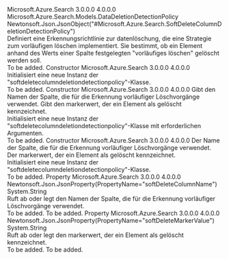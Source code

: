 <Type Name="SoftDeleteColumnDeletionDetectionPolicy" FullName="Microsoft.Azure.Search.Models.SoftDeleteColumnDeletionDetectionPolicy">
  <TypeSignature Language="C#" Value="public class SoftDeleteColumnDeletionDetectionPolicy : Microsoft.Azure.Search.Models.DataDeletionDetectionPolicy" />
  <TypeSignature Language="ILAsm" Value=".class public auto ansi beforefieldinit SoftDeleteColumnDeletionDetectionPolicy extends Microsoft.Azure.Search.Models.DataDeletionDetectionPolicy" />
  <TypeSignature Language="DocId" Value="T:Microsoft.Azure.Search.Models.SoftDeleteColumnDeletionDetectionPolicy" />
  <TypeSignature Language="VB.NET" Value="Public Class SoftDeleteColumnDeletionDetectionPolicy&#xA;Inherits DataDeletionDetectionPolicy" />
  <TypeSignature Language="F#" Value="type SoftDeleteColumnDeletionDetectionPolicy = class&#xA;    inherit DataDeletionDetectionPolicy" />
  <AssemblyInfo>
    <AssemblyName>Microsoft.Azure.Search</AssemblyName>
    <AssemblyVersion>3.0.0.0</AssemblyVersion>
    <AssemblyVersion>4.0.0.0</AssemblyVersion>
  </AssemblyInfo>
  <Base>
    <BaseTypeName>Microsoft.Azure.Search.Models.DataDeletionDetectionPolicy</BaseTypeName>
  </Base>
  <Interfaces />
  <Attributes>
    <Attribute>
      <AttributeName>Newtonsoft.Json.JsonObject("#Microsoft.Azure.Search.SoftDeleteColumnDeletionDetectionPolicy")</AttributeName>
    </Attribute>
  </Attributes>
  <Docs>
    <summary>
            Definiert eine Erkennungsrichtlinie zur datenlöschung, die eine Strategie zum vorläufigen löschen implementiert. Sie bestimmt, ob ein Element anhand des Werts einer Spalte festgelegten "vorläufiges löschen" gelöscht werden soll.
            </summary>
    <remarks>To be added.</remarks>
  </Docs>
  <Members>
    <Member MemberName=".ctor">
      <MemberSignature Language="C#" Value="public SoftDeleteColumnDeletionDetectionPolicy ();" />
      <MemberSignature Language="ILAsm" Value=".method public hidebysig specialname rtspecialname instance void .ctor() cil managed" />
      <MemberSignature Language="DocId" Value="M:Microsoft.Azure.Search.Models.SoftDeleteColumnDeletionDetectionPolicy.#ctor" />
      <MemberSignature Language="VB.NET" Value="Public Sub New ()" />
      <MemberType>Constructor</MemberType>
      <AssemblyInfo>
        <AssemblyName>Microsoft.Azure.Search</AssemblyName>
        <AssemblyVersion>3.0.0.0</AssemblyVersion>
        <AssemblyVersion>4.0.0.0</AssemblyVersion>
      </AssemblyInfo>
      <Parameters />
      <Docs>
        <summary>
            Initialisiert eine neue Instanz der "softdeletecolumndeletiondetectionpolicy"-Klasse.
            </summary>
        <remarks>To be added.</remarks>
      </Docs>
    </Member>
    <Member MemberName=".ctor">
      <MemberSignature Language="C#" Value="public SoftDeleteColumnDeletionDetectionPolicy (string softDeleteColumnName, object softDeleteMarkerValue);" />
      <MemberSignature Language="ILAsm" Value=".method public hidebysig specialname rtspecialname instance void .ctor(string softDeleteColumnName, object softDeleteMarkerValue) cil managed" />
      <MemberSignature Language="DocId" Value="M:Microsoft.Azure.Search.Models.SoftDeleteColumnDeletionDetectionPolicy.#ctor(System.String,System.Object)" />
      <MemberSignature Language="VB.NET" Value="Public Sub New (softDeleteColumnName As String, softDeleteMarkerValue As Object)" />
      <MemberSignature Language="F#" Value="new Microsoft.Azure.Search.Models.SoftDeleteColumnDeletionDetectionPolicy : string * obj -&gt; Microsoft.Azure.Search.Models.SoftDeleteColumnDeletionDetectionPolicy" Usage="new Microsoft.Azure.Search.Models.SoftDeleteColumnDeletionDetectionPolicy (softDeleteColumnName, softDeleteMarkerValue)" />
      <MemberType>Constructor</MemberType>
      <AssemblyInfo>
        <AssemblyName>Microsoft.Azure.Search</AssemblyName>
        <AssemblyVersion>3.0.0.0</AssemblyVersion>
        <AssemblyVersion>4.0.0.0</AssemblyVersion>
      </AssemblyInfo>
      <Parameters>
        <Parameter Name="softDeleteColumnName" Type="System.String" />
        <Parameter Name="softDeleteMarkerValue" Type="System.Object" />
      </Parameters>
      <Docs>
        <param name="softDeleteColumnName">
            Gibt den Namen der Spalte, die für die Erkennung vorläufiger Löschvorgänge verwendet.
            </param>
        <param name="softDeleteMarkerValue">
            Gibt den markerwert, der ein Element als gelöscht kennzeichnet.
            </param>
        <summary>
            Initialisiert eine neue Instanz der "softdeletecolumndeletiondetectionpolicy"-Klasse mit erforderlichen Argumenten. 
            </summary>
        <remarks>To be added.</remarks>
      </Docs>
    </Member>
    <Member MemberName=".ctor">
      <MemberSignature Language="C#" Value="public SoftDeleteColumnDeletionDetectionPolicy (string softDeleteColumnName = null, string softDeleteMarkerValue = null);" />
      <MemberSignature Language="ILAsm" Value=".method public hidebysig specialname rtspecialname instance void .ctor(string softDeleteColumnName, string softDeleteMarkerValue) cil managed" />
      <MemberSignature Language="DocId" Value="M:Microsoft.Azure.Search.Models.SoftDeleteColumnDeletionDetectionPolicy.#ctor(System.String,System.String)" />
      <MemberSignature Language="VB.NET" Value="Public Sub New (Optional softDeleteColumnName As String = null, Optional softDeleteMarkerValue As String = null)" />
      <MemberSignature Language="F#" Value="new Microsoft.Azure.Search.Models.SoftDeleteColumnDeletionDetectionPolicy : string * string -&gt; Microsoft.Azure.Search.Models.SoftDeleteColumnDeletionDetectionPolicy" Usage="new Microsoft.Azure.Search.Models.SoftDeleteColumnDeletionDetectionPolicy (softDeleteColumnName, softDeleteMarkerValue)" />
      <MemberType>Constructor</MemberType>
      <AssemblyInfo>
        <AssemblyName>Microsoft.Azure.Search</AssemblyName>
        <AssemblyVersion>3.0.0.0</AssemblyVersion>
        <AssemblyVersion>4.0.0.0</AssemblyVersion>
      </AssemblyInfo>
      <Parameters>
        <Parameter Name="softDeleteColumnName" Type="System.String" />
        <Parameter Name="softDeleteMarkerValue" Type="System.String" />
      </Parameters>
      <Docs>
        <param name="softDeleteColumnName">Der Name der Spalte, die für die Erkennung vorläufiger Löschvorgänge verwendet.</param>
        <param name="softDeleteMarkerValue">Der markerwert, der ein Element als gelöscht kennzeichnet.</param>
        <summary>
            Initialisiert eine neue Instanz der "softdeletecolumndeletiondetectionpolicy"-Klasse.
            </summary>
        <remarks>To be added.</remarks>
      </Docs>
    </Member>
    <Member MemberName="SoftDeleteColumnName">
      <MemberSignature Language="C#" Value="public string SoftDeleteColumnName { get; set; }" />
      <MemberSignature Language="ILAsm" Value=".property instance string SoftDeleteColumnName" />
      <MemberSignature Language="DocId" Value="P:Microsoft.Azure.Search.Models.SoftDeleteColumnDeletionDetectionPolicy.SoftDeleteColumnName" />
      <MemberSignature Language="VB.NET" Value="Public Property SoftDeleteColumnName As String" />
      <MemberSignature Language="F#" Value="member this.SoftDeleteColumnName : string with get, set" Usage="Microsoft.Azure.Search.Models.SoftDeleteColumnDeletionDetectionPolicy.SoftDeleteColumnName" />
      <MemberType>Property</MemberType>
      <AssemblyInfo>
        <AssemblyName>Microsoft.Azure.Search</AssemblyName>
        <AssemblyVersion>3.0.0.0</AssemblyVersion>
        <AssemblyVersion>4.0.0.0</AssemblyVersion>
      </AssemblyInfo>
      <Attributes>
        <Attribute>
          <AttributeName>Newtonsoft.Json.JsonProperty(PropertyName="softDeleteColumnName")</AttributeName>
        </Attribute>
      </Attributes>
      <ReturnValue>
        <ReturnType>System.String</ReturnType>
      </ReturnValue>
      <Docs>
        <summary>
            Ruft ab oder legt den Namen der Spalte, die für die Erkennung vorläufiger Löschvorgänge verwendet.
            </summary>
        <value>To be added.</value>
        <remarks>To be added.</remarks>
      </Docs>
    </Member>
    <Member MemberName="SoftDeleteMarkerValue">
      <MemberSignature Language="C#" Value="public string SoftDeleteMarkerValue { get; set; }" />
      <MemberSignature Language="ILAsm" Value=".property instance string SoftDeleteMarkerValue" />
      <MemberSignature Language="DocId" Value="P:Microsoft.Azure.Search.Models.SoftDeleteColumnDeletionDetectionPolicy.SoftDeleteMarkerValue" />
      <MemberSignature Language="VB.NET" Value="Public Property SoftDeleteMarkerValue As String" />
      <MemberSignature Language="F#" Value="member this.SoftDeleteMarkerValue : string with get, set" Usage="Microsoft.Azure.Search.Models.SoftDeleteColumnDeletionDetectionPolicy.SoftDeleteMarkerValue" />
      <MemberType>Property</MemberType>
      <AssemblyInfo>
        <AssemblyName>Microsoft.Azure.Search</AssemblyName>
        <AssemblyVersion>3.0.0.0</AssemblyVersion>
        <AssemblyVersion>4.0.0.0</AssemblyVersion>
      </AssemblyInfo>
      <Attributes>
        <Attribute>
          <AttributeName>Newtonsoft.Json.JsonProperty(PropertyName="softDeleteMarkerValue")</AttributeName>
        </Attribute>
      </Attributes>
      <ReturnValue>
        <ReturnType>System.String</ReturnType>
      </ReturnValue>
      <Docs>
        <summary>
            Ruft ab oder legt den markerwert, der ein Element als gelöscht kennzeichnet.
            </summary>
        <value>To be added.</value>
        <remarks>To be added.</remarks>
      </Docs>
    </Member>
  </Members>
</Type>
